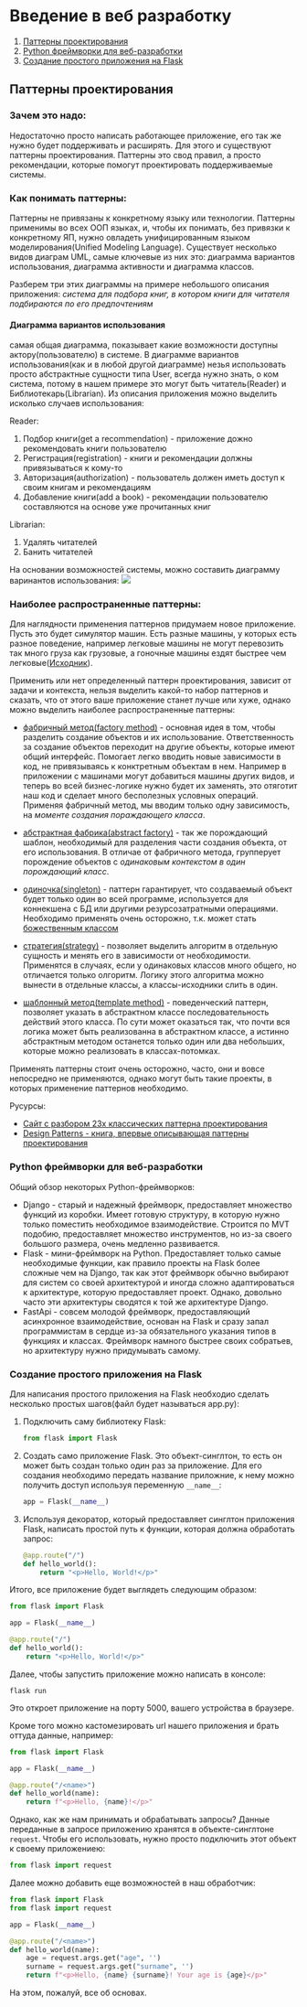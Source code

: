 # Введение в веб разработку
1. [Паттерны проектирования](#design_patterns)
2. [Python фреймворки для веб-разработки](#python_frameworks)
3. [Создание простого приложения на Flask](#flask_base)

## <a name="design_patterns"> Паттерны проектирования </a>
### Зачем это надо:

Недостаточно просто написать работающее приложение, его так же нужно будет поддерживать и расширять. Для этого и существуют паттерны проектирования. Паттерны это свод правил, а просто рекомендации, которые помогут проектировать поддерживаемые системы.


### Как понимать паттерны:
Паттерны не привязаны к конкретному языку или технологии. Паттерны применимы во всех ООП языках, и, чтобы их понимать, без привязки к конкретному ЯП, нужно овладеть унифицированным языком моделирования(Unified Modeling Language).
Существует несколько видов диаграм UML, самые ключевые из них это: диаграмма вариантов использования, диаграмма активности и диаграмма классов.

Разберем три этих диаграммы на примере небольшого описания приложения: *система для подбора книг, в котором книги для читателя подбираются по его предпочтениям*
#### Диаграмма вариантов использования
самая общая диаграмма, показывает какие возможности доступны актору(пользователю) в системе. В диаграмме вариантов использования(как и в любой другой диаграмме) незья использовать просто абстрактные сущности типа User, всегда нужно знать, о ком система, потому в нашем примере это могут быть читатель(Reader) и Библиотекарь(Librarian). Из описания приложения можно выделить исколько случаев использования:

Reader:
1. Подбор книги(get a recommendation) - приложение дожно рекомендовать книги пользователю
2. Регистрация(registration) - книги и рекомендации должны привязываться к кому-то
3. Авторизация(authorization) - пользователь должен иметь доступ к своим книгам и рекомендациям
4. Добавление книги(add a book) - рекомендации пользователю составляются на основе уже прочитанных книг

Librarian:
1. Удалять читателей
2. Банить читателей

На основании возможностей системы, можно составить диаграмму варинантов использования:
![](./source_md/usecases.png)



### Наиболее распространенные паттерны:
Для наглядности применения паттернов придумаем новое приложение. Пусть это будет симулятор машин. Есть разные машины, у которых есть разное поведение, например легковые машины не могут перевозить так много груза как грузовые, а гоночные машины ездят быстрее чем легковые([Исходник](./core/0_cars.py)).

Применить или нет определенный паттерн проектирования, зависит от задачи и контекста, нельзя выделить какой-то набор паттернов и сказать, что от этого ваше приложение станет лучше или хуже, однако можно выделить наиболее распространенные паттерны:
- [фабричный метод(factory method)](./core/factory_method.py) - основная идея в том, чтобы разделить создание объектов и их использование. Ответственность за создание объектов переходит на другие объекты, которые имеют общий интерфейс. Помогает легко вводить новые зависимости в код, не привязываясь к конктретным объектам в нем. Например в приложении с машинами могут добавиться машины других видов, и теперь во всей бизнес-логике нужно будет их заменять, это отяготит наш код и сделает много бесполезных условных операций. Применяя фабричный метод, мы вводим только одну зависимость, на *моменте создания пораждающего класса*.

- [абстрактная фабрика(abstract factory)](./core/design_patterns/abstract_factory.py) - так же порождающий шаблон, необходимый для разделения части создания объекта, от его использования. В отличае от фабричного метода, групперует порождение объектов с *одинаковым контекстом в один порождающий класс*.

- [одиночка(singleton)](./core/design_patterns/singleton.py) - паттерн гарантирует, что создаваемый объект будет только один во всей программе, используется для коннекшена с БД или другими резурсозатратными операциями. Необходимо применять очень осторожно, т.к. может стать [божественным классом](https://ru.wikipedia.org/wiki/%D0%91%D0%BE%D0%B6%D0%B5%D1%81%D1%82%D0%B2%D0%B5%D0%BD%D0%BD%D1%8B%D0%B9_%D0%BE%D0%B1%D1%8A%D0%B5%D0%BA%D1%82)
- [стратегия(strategy)](./core/design_patterns/strategy.py) - позволяет выделить алгоритм в отдельную сущность и менять его в зависимости от необходимости. Применятся в случаях, если у одинаковых классов много общего, но отличается только олгоритм. Логику этого алгоритма можно вынести в отдельные классы, а классы-исходники слить в один.
- [шаблонный метод(template method)](./core/design_patterns/template_method.py) - поведенческий паттерн, позволяет указать в абстрактном классе последовательность действий этого класса. По сути может оказаться так, что почти вся логика может быть реализованна в абстрактном классе, а истинно абстрактным методом останется только один или два небольших, которые можно реализовать в классах-потомках.

Применять паттерны стоит очень осторожно, часто, они и вовсе непосредно не применяются, однако могут быть такие проекты, в которых применение паттернов необходимо.

Русурсы:
- [Сайт с разбором 23х классических паттерна проектирования](https://refactoring.guru/ru)
- [Design Patterns - книга, впервые описывающая паттерны проектирования](https://oz.by/books/more101783.html)


### <a name="python_frameworks"> Python фреймворки для веб-разработки</a>
Общий обзор некоторых Python-фреймворков:
- Django - старый и надежный фреймворк, предоставляет множество функций из коробки. Имеет готовую структуру, в которую нужно только поместить необходимое взаимодействие. Строится по MVT подобию, предоставляет множество инструментов, но из-за своего большого размера, очень медленно развивается.
- Flask - мини-фреймворк на Python. Предоставляет только самые необходимые функции, как правило проекты на Flask более сложные чем на Django, так как этот фреймворк обычно выбирают для систем со своей архитектурой и иногда сложно адаптироваться к архитектуре, которую предоставляет проект. Однако, довольно часто эти архитектуры сводятся к той же архитектуре Django.
- FastApi - совсем молодой фреймворк, предоставляющий асинхронное взаимодействие, основан на Flask и сразу запал программистам в сердце из-за обязательного указания типов в функциях и классах. Фреймворк намного быстрее своих собратьев, но архитектуру нужно придумывать самому.

### <a name="flask_base"> Создание простого приложения на Flask</a>
Для написания простого приложения на Flask необходио сделать несколько простых шагов(файл будет называться app.py):
1. Подключить саму библиотеку Flask:
    ```py
    from flask import Flask
    ```
2. Создать само приложение Flask. Это объект-синглтон, то есть он может быть создан только один раз за приложение. Для его создания необходимо передать название приложние, к нему можно получить доступ используя переменную `__name__`:
    ```py
    app = Flask(__name__)
    ```
3. Используя декоратор, который предоставляет синглтон приложения Flask, написать простой путь к функции, которая должна обработать запрос:
    ```py
    @app.route("/")
    def hello_world():
        return "<p>Hello, World!</p>"
    ```
Итого, все приложение будет выглядеть следующим образом:
```py
from flask import Flask

app = Flask(__name__)

@app.route("/")
def hello_world():
    return "<p>Hello, World!</p>"
```
Далее, чтобы запустить приложение можно написать в консоле:
```
flask run
```
Это откроет приложение на порту 5000, вашего устройства в браузере.

Кроме того можно кастомезировать url нашего приложения и брать оттуда данные, например:

```py
from flask import Flask

app = Flask(__name__)

@app.route("/<name>")
def hello_world(name):
    return f"<p>Hello, {name}!</p>"
```

Однако, как же нам принимать и обрабатывать запросы? Данные переданные в запросе приложению хранятся в объекте-синглтоне `request`. Чтобы его использовать, нужно просто подключить этот объект к своему приложениею:
```py
from flask import request
```
Далее можно добавить еще возможностей в наш обработчик:
```py
from flask import Flask
from flask import request

app = Flask(__name__)

@app.route("/<name>")
def hello_world(name):
    age = request.args.get("age", '')
    surname = request.args.get("surname", '')
    return f"<p>Hello, {name} {surname}! Your age is {age}</p>"
```
На этом, пожалуй, все об основах.

